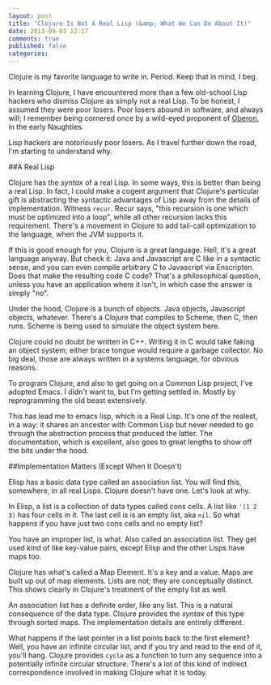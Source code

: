 ```yaml
---
layout: post
title: "Clojure Is Not A Real Lisp (&amp; What We Can Do About It)"
date: 2013-09-03 12:17
comments: true
published: false
categories: 
---
```


Clojure is my favorite language to write in. Period. Keep that in mind, I beg.

In learning Clojure, I have encountered more than a few old-school Lisp hackers who dismiss Clojure as simply not a real Lisp. To be honest, I assumed they were poor losers. Poor losers abound in software, and always will; I remember being cornered once by a wild-eyed proponent of [Oberon](http://en.wikipedia.org/wiki/Oberon_programming_language), in the early Naughties. 

Lisp hackers are notoriously poor losers. As I travel further down the road, I'm starting to understand why. 

##A Real Lisp

Clojure has the *syntax* of a real Lisp. In some ways, this is better than being a real Lisp. In fact, I could make a cogent argument that Clojure's particular gift is abstracting the syntactic advantages of Lisp away from the details of implementation. Witness `recur`. Recur says, "this recursion is one which must be optimized into a loop", while all other recursion lacks this requirement. There's a movement in Clojure to add tail-call optimization to the language, when the JVM supports it. 

If this is good enough for you, Clojure is a great language. Hell, it's a great language anyway. But check it: Java and Javascript are C like in a syntactic sense, and you can even compile arbitrary C to Javascript via Enscripten. Does that make the resulting code C code? That's a philosophical question, unless you have an application where it isn't, in which case the answer is simply "no".

Under the hood, Clojure is a bunch of objects. Java objects, Javascript objects, whatever. There's a Clojure that compiles to Scheme, then C, then runs. Scheme is being used to simulate the object system here. 

Clojure could no doubt be written in C++. Writing it in C would take faking an object system; either brace tongue would require a garbage collector. No big deal, those are always written in a systems language, for obvious reasons.

To program Clojure, and also to get going on a Common Lisp project, I've adopted Emacs. I didn't want to, but I'm getting settled in. Mostly by reprogramming the old beast extensively. 

This has lead me to emacs lisp, which is a Real Lisp. It's one of the realest, in a way: it shares an ancestor with Common Lisp but never needed to go through the abstraction process that produced the latter. The documentation, which is excellent, also goes to great lengths to show off the bits under the hood. 

##Implementation Matters (Except When It Doesn't)

Elisp has a basic data type called an association list. You will find this, somewhere, in all real Lisps. Clojure doesn't have one. Let's look at why.

In Elisp, a list is a collection of data types called cons cells. A list like ` '(1 2 3) ` has four cells in it. The last cell is is an empty list, aka `nil`. So what happens if you have just two cons cells and no empty list?

You have an improper list, is what. Also called an association list. They get used kind of like key-value pairs, except Elisp and the other Lisps have maps too.

Clojure has what's called a Map Element. It's a key and a value. Maps are built up out of map elements. Lists are not; they are conceptually distinct. This shows clearly in Clojure's treatment of the empty list as well. 

An association list has a definite order, like any list. This is a natural consequence of the data type. Clojure provides the *syntax* of this type through sorted maps. The implementation details are entirely different. 

What happens if the last pointer in a list points back to the first element? Well, you have an infinite circular list, and if you try and read to the end of it, you'll hang. Clojure provides `cycle` as a function to turn any sequence into a potentially infinite circular structure. There's a lot of this kind of indirect correspondence involved in making Clojure what it is today. 